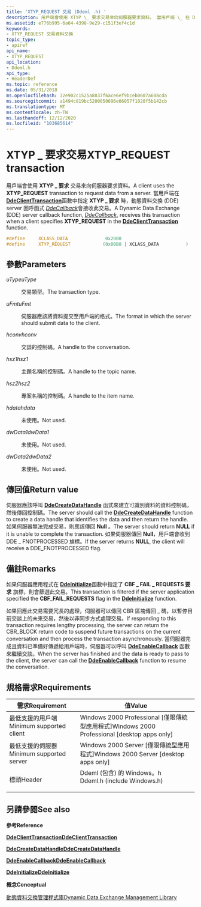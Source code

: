 ```yaml
---
title: 'XTYP_REQUEST 交易 (Ddeml .h) '
description: 用戶端會使用 XTYP \_ 要求交易來向伺服器要求資料。 當用戶端 \_ 在 DdeClientTransaction 函數中指定 XTYP 要求時，動態資料交換 (DDE) server 回呼函式 DdeCallback 會接收此交易。
ms.assetid: e776b995-6a64-4398-9e29-c151f3ef4c1d
keywords:
- XTYP_REQUEST 交易資料交換
topic_type:
- apiref
api_name:
- XTYP_REQUEST
api_location:
- Ddeml.h
api_type:
- HeaderDef
ms.topic: reference
ms.date: 05/31/2018
ms.openlocfilehash: 32e902c1525a8837f6ace6ef9bceb0607a608cda
ms.sourcegitcommit: a1494c819bc5200050696e66057f1020f5b142cb
ms.translationtype: MT
ms.contentlocale: zh-TW
ms.lasthandoff: 12/12/2020
ms.locfileid: "103685614"
---
```

# <a name="xtyp_request-transaction"></a><span data-ttu-id="098c0-105">XTYP \_ 要求交易</span><span class="sxs-lookup"><span data-stu-id="098c0-105">XTYP\_REQUEST transaction</span></span>

<span data-ttu-id="098c0-106">用戶端會使用 **XTYP \_ 要求** 交易來向伺服器要求資料。</span><span class="sxs-lookup"><span data-stu-id="098c0-106">A client uses the **XTYP\_REQUEST** transaction to request data from a server.</span></span> <span data-ttu-id="098c0-107">當用戶端在 [**DdeClientTransaction**](/windows/desktop/api/Ddeml/nf-ddeml-ddeclienttransaction)函數中指定 **XTYP \_ 要求** 時，動態資料交換 (DDE) server 回呼函式 [*DdeCallback*](/windows/win32/api/ddeml/nc-ddeml-pfncallback)會接收此交易。</span><span class="sxs-lookup"><span data-stu-id="098c0-107">A Dynamic Data Exchange (DDE) server callback function, [*DdeCallback*](/windows/win32/api/ddeml/nc-ddeml-pfncallback), receives this transaction when a client specifies **XTYP\_REQUEST** in the [**DdeClientTransaction**](/windows/desktop/api/Ddeml/nf-ddeml-ddeclienttransaction) function.</span></span>


```C++
#define     XCLASS_DATA              0x2000
#define     XTYP_REQUEST            (0x00B0 | XCLASS_DATA          )
```



## <a name="parameters"></a><span data-ttu-id="098c0-108">參數</span><span class="sxs-lookup"><span data-stu-id="098c0-108">Parameters</span></span>

<dl> <dt>

<span data-ttu-id="098c0-109">*uType*</span><span class="sxs-lookup"><span data-stu-id="098c0-109">*uType*</span></span> 
</dt> <dd>

<span data-ttu-id="098c0-110">交易類型。</span><span class="sxs-lookup"><span data-stu-id="098c0-110">The transaction type.</span></span>

</dd> <dt>

<span data-ttu-id="098c0-111">*uFmt*</span><span class="sxs-lookup"><span data-stu-id="098c0-111">*uFmt*</span></span> 
</dt> <dd>

<span data-ttu-id="098c0-112">伺服器應該將資料提交至用戶端的格式。</span><span class="sxs-lookup"><span data-stu-id="098c0-112">The format in which the server should submit data to the client.</span></span>

</dd> <dt>

<span data-ttu-id="098c0-113">*hconv*</span><span class="sxs-lookup"><span data-stu-id="098c0-113">*hconv*</span></span> 
</dt> <dd>

<span data-ttu-id="098c0-114">交談的控制碼。</span><span class="sxs-lookup"><span data-stu-id="098c0-114">A handle to the conversation.</span></span>

</dd> <dt>

<span data-ttu-id="098c0-115">*hsz1*</span><span class="sxs-lookup"><span data-stu-id="098c0-115">*hsz1*</span></span> 
</dt> <dd>

<span data-ttu-id="098c0-116">主題名稱的控制碼。</span><span class="sxs-lookup"><span data-stu-id="098c0-116">A handle to the topic name.</span></span>

</dd> <dt>

<span data-ttu-id="098c0-117">*hsz2*</span><span class="sxs-lookup"><span data-stu-id="098c0-117">*hsz2*</span></span> 
</dt> <dd>

<span data-ttu-id="098c0-118">專案名稱的控制碼。</span><span class="sxs-lookup"><span data-stu-id="098c0-118">A handle to the item name.</span></span>

</dd> <dt>

<span data-ttu-id="098c0-119">*hdata*</span><span class="sxs-lookup"><span data-stu-id="098c0-119">*hdata*</span></span> 
</dt> <dd>

<span data-ttu-id="098c0-120">未使用。</span><span class="sxs-lookup"><span data-stu-id="098c0-120">Not used.</span></span>

</dd> <dt>

<span data-ttu-id="098c0-121">*dwData1*</span><span class="sxs-lookup"><span data-stu-id="098c0-121">*dwData1*</span></span> 
</dt> <dd>

<span data-ttu-id="098c0-122">未使用。</span><span class="sxs-lookup"><span data-stu-id="098c0-122">Not used.</span></span>

</dd> <dt>

<span data-ttu-id="098c0-123">*dwData2*</span><span class="sxs-lookup"><span data-stu-id="098c0-123">*dwData2*</span></span> 
</dt> <dd>

<span data-ttu-id="098c0-124">未使用。</span><span class="sxs-lookup"><span data-stu-id="098c0-124">Not used.</span></span>

</dd> </dl>

## <a name="return-value"></a><span data-ttu-id="098c0-125">傳回值</span><span class="sxs-lookup"><span data-stu-id="098c0-125">Return value</span></span>

<span data-ttu-id="098c0-126">伺服器應該呼叫 [**DdeCreateDataHandle**](/windows/desktop/api/Ddeml/nf-ddeml-ddecreatedatahandle) 函式來建立可識別資料的資料控制碼，然後傳回控制碼。</span><span class="sxs-lookup"><span data-stu-id="098c0-126">The server should call the [**DdeCreateDataHandle**](/windows/desktop/api/Ddeml/nf-ddeml-ddecreatedatahandle) function to create a data handle that identifies the data and then return the handle.</span></span> <span data-ttu-id="098c0-127">如果伺服器無法完成交易，則應該傳回 **Null** 。</span><span class="sxs-lookup"><span data-stu-id="098c0-127">The server should return **NULL** if it is unable to complete the transaction.</span></span> <span data-ttu-id="098c0-128">如果伺服器傳回 **Null**，用戶端會收到 DDE \_ FNOTPROCESSED 旗標。</span><span class="sxs-lookup"><span data-stu-id="098c0-128">If the server returns **NULL**, the client will receive a DDE\_FNOTPROCESSED flag.</span></span>

## <a name="remarks"></a><span data-ttu-id="098c0-129">備註</span><span class="sxs-lookup"><span data-stu-id="098c0-129">Remarks</span></span>

<span data-ttu-id="098c0-130">如果伺服器應用程式在 [**DdeInitialize**](/windows/desktop/api/Ddeml/nf-ddeml-ddeinitializea)函數中指定了 **CBF \_ FAIL \_ REQUESTS 要求** 旗標，則會篩選此交易。</span><span class="sxs-lookup"><span data-stu-id="098c0-130">This transaction is filtered if the server application specified the **CBF\_FAIL\_REQUESTS** flag in the [**DdeInitialize**](/windows/desktop/api/Ddeml/nf-ddeml-ddeinitializea) function.</span></span>

<span data-ttu-id="098c0-131">如果回應此交易需要冗長的處理，伺服器可以傳回 CBR 區塊傳回 \_ 碼，以暫停目前交談上的未來交易，然後以非同步方式處理交易。</span><span class="sxs-lookup"><span data-stu-id="098c0-131">If responding to this transaction requires lengthy processing, the server can return the CBR\_BLOCK return code to suspend future transactions on the current conversation and then process the transaction asynchronously.</span></span> <span data-ttu-id="098c0-132">當伺服器完成且資料已準備好傳遞給用戶端時，伺服器可以呼叫 [**DdeEnableCallback**](/windows/desktop/api/Ddeml/nf-ddeml-ddeenablecallback) 函數來繼續交談。</span><span class="sxs-lookup"><span data-stu-id="098c0-132">When the server has finished and the data is ready to pass to the client, the server can call the [**DdeEnableCallback**](/windows/desktop/api/Ddeml/nf-ddeml-ddeenablecallback) function to resume the conversation.</span></span>

## <a name="requirements"></a><span data-ttu-id="098c0-133">規格需求</span><span class="sxs-lookup"><span data-stu-id="098c0-133">Requirements</span></span>



| <span data-ttu-id="098c0-134">需求</span><span class="sxs-lookup"><span data-stu-id="098c0-134">Requirement</span></span> | <span data-ttu-id="098c0-135">值</span><span class="sxs-lookup"><span data-stu-id="098c0-135">Value</span></span> |
|-------------------------------------|--------------------------------------------------------------------------------------------------------|
| <span data-ttu-id="098c0-136">最低支援的用戶端</span><span class="sxs-lookup"><span data-stu-id="098c0-136">Minimum supported client</span></span><br/> | <span data-ttu-id="098c0-137">Windows 2000 Professional \[僅限傳統型應用程式\]</span><span class="sxs-lookup"><span data-stu-id="098c0-137">Windows 2000 Professional \[desktop apps only\]</span></span><br/>                                             |
| <span data-ttu-id="098c0-138">最低支援的伺服器</span><span class="sxs-lookup"><span data-stu-id="098c0-138">Minimum supported server</span></span><br/> | <span data-ttu-id="098c0-139">Windows 2000 Server \[僅限傳統型應用程式\]</span><span class="sxs-lookup"><span data-stu-id="098c0-139">Windows 2000 Server \[desktop apps only\]</span></span><br/>                                                   |
| <span data-ttu-id="098c0-140">標頭</span><span class="sxs-lookup"><span data-stu-id="098c0-140">Header</span></span><br/>                   | <dl> <span data-ttu-id="098c0-141"><dt>Ddeml (包含) 的 Windows。h </dt></span><span class="sxs-lookup"><span data-stu-id="098c0-141"><dt>Ddeml.h (include Windows.h)</dt></span></span> </dl> |



## <a name="see-also"></a><span data-ttu-id="098c0-142">另請參閱</span><span class="sxs-lookup"><span data-stu-id="098c0-142">See also</span></span>

<dl> <dt>

<span data-ttu-id="098c0-143">**參考**</span><span class="sxs-lookup"><span data-stu-id="098c0-143">**Reference**</span></span>
</dt> <dt>

[<span data-ttu-id="098c0-144">**DdeClientTransaction**</span><span class="sxs-lookup"><span data-stu-id="098c0-144">**DdeClientTransaction**</span></span>](/windows/desktop/api/Ddeml/nf-ddeml-ddeclienttransaction)
</dt> <dt>

[<span data-ttu-id="098c0-145">**DdeCreateDataHandle**</span><span class="sxs-lookup"><span data-stu-id="098c0-145">**DdeCreateDataHandle**</span></span>](/windows/desktop/api/Ddeml/nf-ddeml-ddecreatedatahandle)
</dt> <dt>

[<span data-ttu-id="098c0-146">**DdeEnableCallback**</span><span class="sxs-lookup"><span data-stu-id="098c0-146">**DdeEnableCallback**</span></span>](/windows/desktop/api/Ddeml/nf-ddeml-ddeenablecallback)
</dt> <dt>

[<span data-ttu-id="098c0-147">**DdeInitialize**</span><span class="sxs-lookup"><span data-stu-id="098c0-147">**DdeInitialize**</span></span>](/windows/desktop/api/Ddeml/nf-ddeml-ddeinitializea)
</dt> <dt>

<span data-ttu-id="098c0-148">**概念**</span><span class="sxs-lookup"><span data-stu-id="098c0-148">**Conceptual**</span></span>
</dt> <dt>

[<span data-ttu-id="098c0-149">動態資料交換管理程式庫</span><span class="sxs-lookup"><span data-stu-id="098c0-149">Dynamic Data Exchange Management Library</span></span>](dynamic-data-exchange-management-library.md)
</dt> </dl>

 

